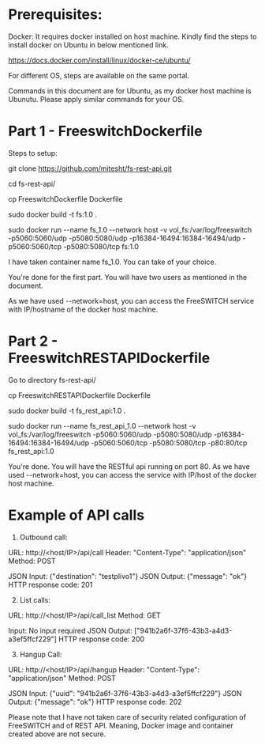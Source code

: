 
Prerequisites:
==============

Docker:
It requires docker installed on host machine. Kindly find the steps to install docker on Ubuntu in below mentioned link.

https://docs.docker.com/install/linux/docker-ce/ubuntu/

For different OS, steps are available on the same portal.

Commands in this document are for Ubuntu, as my docker host machine is Ubunutu. Please apply similar commands for your OS.


Part 1 - FreeswitchDockerfile
=============================

Steps to setup:

git clone https://github.com/mitesht/fs-rest-api.git

cd fs-rest-api/

cp FreeswitchDockerfile Dockerfile

sudo docker build -t fs:1.0 .

sudo docker run --name fs_1.0 --network host -v vol_fs:/var/log/freeswitch -p5060:5060/udp -p5080:5080/udp -p16384-16494:16384-16494/udp -p5060:5060/tcp -p5080:5080/tcp fs:1.0

I have taken container name fs_1.0. You can take of your choice.

You're done for the first part.
You will have two users as mentioned in the document.

As we have used --network=host, you can access the FreeSWITCH service with IP/hostname of the docker host machine.


Part 2 - FreeswitchRESTAPIDockerfile
====================================

Go to directory fs-rest-api/

cp FreeswitchRESTAPIDockerfile Dockerfile

sudo docker build -t fs_rest_api:1.0 .

sudo docker run --name fs_rest_api_1.0 --network host -v vol_fs:/var/log/freeswitch -p5060:5060/udp -p5080:5080/udp -p16384-16494:16384-16494/udp -p5060:5060/tcp -p5080:5080/tcp -p80:80/tcp fs_rest_api:1.0

You're done. You will have the RESTful api running on port 80. As we have used --network=host, you can access the service with IP/host of the docker host machine.


Example of API calls
====================

1) Outbound call:

URL: http://<host/IP>/api/call
Header: "Content-Type": "application/json"
Method: POST

JSON Input: {"destination": "testplivo1"}
JSON Output: {"message": "ok"}
HTTP response code: 201


2) List calls:

URL: http://<host/IP>/api/call_list
Method: GET

Input: No input required
JSON Output: ["941b2a6f-37f6-43b3-a4d3-a3ef5ffcf229"]
HTTP response code: 200

3) Hangup Call:

URL: http://<host/IP>/api/hangup
Header: "Content-Type": "application/json"
Method: POST

JSON Input: {"uuid": "941b2a6f-37f6-43b3-a4d3-a3ef5ffcf229"}
JSON Output: {"message": "ok"}
HTTP response code: 202

Please note that I have not taken care of security related configuration of FreeSWITCH and of REST API. Meaning, Docker image and container created above are not secure.
